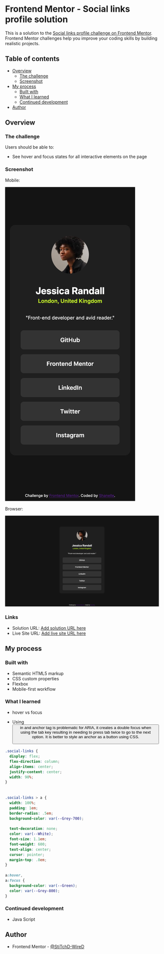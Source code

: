 # Frontend Mentor - Social links profile solution

This is a solution to the [Social links profile challenge on Frontend Mentor](https://www.frontendmentor.io/challenges/social-links-profile-UG32l9m6dQ). Frontend Mentor challenges help you improve your coding skills by building realistic projects. 

## Table of contents

- [Overview](#overview)
  - [The challenge](#the-challenge)
  - [Screenshot](#screenshot)
- [My process](#my-process)
  - [Built with](#built-with)
  - [What I learned](#what-i-learned)
  - [Continued development](#continued-development)
- [Author](#author)

## Overview

### The challenge

Users should be able to:

- See hover and focus states for all interactive elements on the page

### Screenshot

Mobile:

![assets/images/Screenshot Social links profile Mobile.png](assets/images/Screenshot%20Social%20links%20profile%20Mobile.png)

Browser:

![assets/images/Screenshot Social links profile Browser.png](assets/images/Screenshot%20Social%20links%20profile%20Browser.png)


### Links

- Solution URL: [Add solution URL here](https://your-solution-url.com)
- Live Site URL: [Add live site URL here](https://your-live-site-url.com)

## My process

### Built with

- Semantic HTML5 markup
- CSS custom properties
- Flexbox
- Mobile-first workflow

### What I learned

- hover vs focus

- Using <button> in and anchor tag is problematic for ARIA, it creates a double focus when using the tab key resulting in needing to press tab twice to go to the next option. It is better to style an anchor as a button using CSS.

```css
.social-links {
  display: flex;
  flex-direction: column;
  align-items: center;
  justify-content: center;
  width: 90%;
}


.social-links > a {
  width: 100%;
  padding: 1em;
  border-radius: .5em;
  background-color: var(--Grey-700);

  text-decoration: none;
  color: var(--White);
  font-size: 1.1em;
  font-weight: 600;
  text-align: center;
  cursor: pointer;
  margin-top: .8em;
}

a:hover,
a:focus {
  background-color: var(--Green);
  color: var(--Grey-800);
}
```

### Continued development

- Java Script

## Author

- Frontend Mentor - [@StiTchD-WireD](https://www.frontendmentor.io/profile/StiTchD-WireD)
